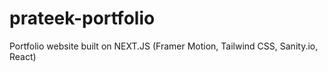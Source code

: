 # prateek-portfolio
Portfolio website built on NEXT.JS (Framer Motion, Tailwind CSS, Sanity.io, React)
